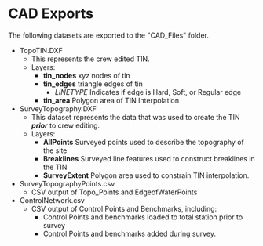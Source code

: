 # CAD Exports

The following datasets are exported to the "CAD_Files" folder.

- TopoTIN.DXF
	- This represents the crew edited TIN.
	- Layers:
		- **tin_nodes** xyz nodes of tin
		- **tin_edges** triangle edges of tin
			- *LINETYPE* Indicates if edge is Hard, Soft, or Regular edge
		- **tin_area** Polygon area of TIN Interpolation
- SurveyTopography.DXF
	- This dataset represents the data that was used to create the TIN ***prior*** to crew editing.
	- Layers:
		- **AllPoints** Surveyed points used to describe the topography of the site
		- **Breaklines** Surveyed line features used to construct breaklines in the TIN
		- **SurveyExtent** Polygon area used to constrain TIN interpolation.
- SurveyTopographyPoints.csv
	- CSV output of Topo_Points and EdgeofWaterPoints
- ControlNetwork.csv
	- CSV output of Control Points and Benchmarks, including:
		- Control Points and benchmarks loaded to total station prior to survey
		- Control Points and benchmarks added during survey.